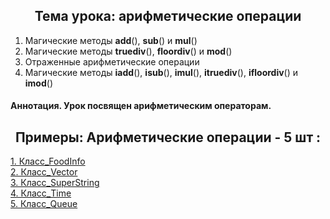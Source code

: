 <h2 style="text-align:center">Тема урока: арифметические операции</h2>

1. Магические методы __add__(), __sub__() и __mul__()
2. Магические методы __truediv__(), __floordiv__() и __mod__()
3. Отраженные арифметические операции
4. Магические методы __iadd__(), __isub__(), __imul__(), __itruediv__(), __ifloordiv__() и __imod__() 


#### Аннотация. Урок посвящен арифметическим операторам.

<h2 style="text-align:center"> Примеры: Арифметические операции - 5 шт :</h2>

<div>
<a href="https://github.com/kolesnikovvitaliy/pokolenie_python_oop/tree/main/5_Магические методы/5_5_Арифметические_операции/5_5_9_Класс_FoodInfo">1. Класс_FoodInfo</a>  &nbsp; 
</div>
<div>
<a href="https://github.com/kolesnikovvitaliy/pokolenie_python_oop/tree/main/5_Магические методы/5_5_Арифметические_операции/5_5_10_Класс_Vector">2. Класс_Vector</a>  &nbsp; 
</div>
<div>
<a href="https://github.com/kolesnikovvitaliy/pokolenie_python_oop/tree/main/5_Магические методы/5_5_Арифметические_операции/5_5_11_Класс_SuperString">3. Класс_SuperString</a>  &nbsp; 
</div>
<div>
<a href="https://github.com/kolesnikovvitaliy/pokolenie_python_oop/tree/main/5_Магические методы/5_5_Арифметические_операции/5_5_20_Класс_Time">4. Класс_Time</a>  &nbsp; 
</div>
<div>
<a href="https://github.com/kolesnikovvitaliy/pokolenie_python_oop/tree/main/5_Магические методы/5_5_Арифметические_операции/5_5_21_Класс_Queue">5. Класс_Queue</a>  &nbsp; 
</div>


